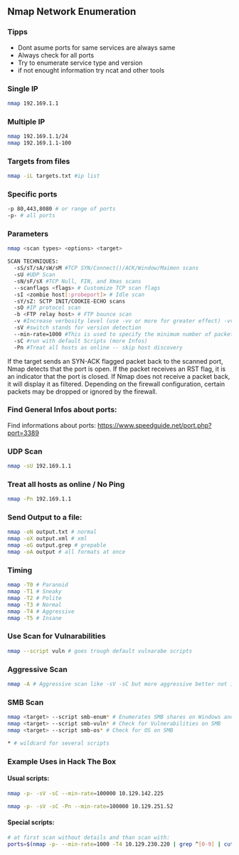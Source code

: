 ## Nmap Network Enumeration

### Tipps
- Dont asume ports for same services are always same
- Always check for all ports
- Try to enumerate service type and version
- if not enought information try ncat and other tools

### Single IP
```sh
nmap 192.169.1.1 
```
### Multiple IP
```sh
nmap 192.169.1.1/24
nmap 192.169.1.1-100
```

### Targets from files
```sh
nmap -iL targets.txt #ip list
```

### Specific ports
```sh
-p 80,443,8080 # or range of ports
-p- # all ports
```

### Parameters
```sh
nmap <scan types> <options> <target>

SCAN TECHNIQUES:
  -sS/sT/sA/sW/sM #TCP SYN/Connect()/ACK/Window/Maimon scans
  -sU #UDP Scan
  -sN/sF/sX #TCP Null, FIN, and Xmas scans
  --scanflags <flags> # Customize TCP scan flags
  -sI <zombie host[:probeport]> # Idle scan
  -sY/sZ: SCTP INIT/COOKIE-ECHO scans
  -sO #IP protocol scan
  -b <FTP relay host> # FTP bounce scan
  -v #Increase verbosity level (use -vv or more for greater effect) -vvv the most verbosity
  -sV #switch stands for version detection
  --min-rate=1000 #This is used to specify the minimum number of packets that Nmap should send per second; it speeds up the scan as the number goes higher
  -sC #run with default Scripts (more Infos)
  -Pn #Treat all hosts as online -- skip host discovery
```
If the target sends an SYN-ACK flagged packet back to the scanned port, Nmap detects that the port is open.
If the packet receives an RST flag, it is an indicator that the port is closed.
If Nmap does not receive a packet back, it will display it as filtered. Depending on the firewall configuration, 
certain packets may be dropped or ignored by the firewall.

### Find General Infos about ports:
Find informations about ports:
https://www.speedguide.net/port.php?port=3389

### UDP Scan
```sh
nmap -sU 192.169.1.1
```
### Treat all hosts as online / No Ping
```sh
nmap -Pn 192.169.1.1
```
### Send Output to a file:
```sh
nmap -oN output.txt # normal
nmap -oX output.xml # xml
nmap -oG output.grep # grepable
nmap -oA output # all formats at once
```

### Timing
```sh
nmap -T0 # Paranoid
nmap -T1 # Sneaky
nmap -T2 # Polite
nmap -T3 # Normal
nmap -T4 # Aggressive
nmap -T5 # Insane
```
### Use Scan for Vulnarabilities
```sh
nmap --script vuln # goes trough default vulnarabe scripts
```
### Aggressive Scan
```sh
nmap -A # Aggressive scan like -sV -sC but more aggressive better not in production
```

### SMB Scan
```sh
nmap <target> --script smb-enum* # Enumerates SMB shares on Windows and Linux systems.
nmap <target> --script smb-vuln* # Check for Vulnerabilities on SMB
nmap <target> --script smb-os* # Check for OS on SMB

* # wildcard for several scripts
```
### Example Uses in Hack The Box
#### Usual scripts:
```sh
nmap -p- -sV -sC --min-rate=100000 10.129.142.225
```

```sh
nmap -p- -sV -sC -Pn --min-rate=100000 10.129.251.52
```

#### Special scripts:

```sh
# at first scan without details and than scan with:
ports=$(nmap -p- --min-rate=1000 -T4 10.129.230.220 | grep ^[0-9] | cut -d '/' -f 1 | tr '\n' ',' | sed s/,$//) nmap -p$ports -sV -sC 10.129.230.220
```
